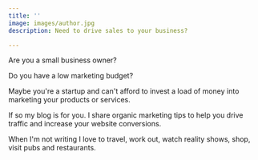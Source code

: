 ```yaml
---
title: ''
image: images/author.jpg
description: Need to drive sales to your business?

---
```

Are you a small business owner?

Do you have a low marketing budget?

Maybe you're a startup and can't afford to invest a load of money into marketing your products or services.

If so my blog is for you. I share organic marketing tips to help you drive traffic and increase your website conversions.

When I'm not writing I love to travel, work out, watch reality shows, shop, visit pubs and restaurants.
